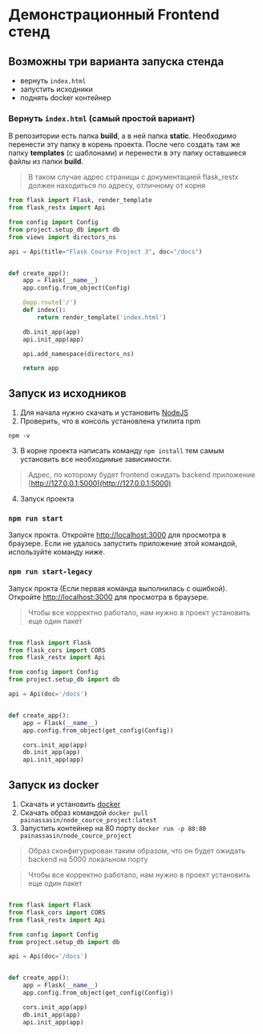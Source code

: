 # Демонстрационный Frontend стенд

## Возможны три варианта запуска стенда
- вернуть `index.html`
- запустить исходники
- поднять docker контейнер

### Вернуть `index.html` (самый простой вариант)

В репозитории есть папка **build**, а в ней папка **static**.
Необходимо перенести эту папку в корень проекта.
После чего создать там же папку **templates** (с шаблонами) и перенести в эту папку
оставшиеся файлы из папки **build**.

> В таком случае адрес страницы с документацией flask_restx должен
> находиться по адресу, отличному от корня

```python
from flask import Flask, render_template
from flask_restx import Api

from config import Config
from project.setup_db import db
from views import directors_ns

api = Api(title="Flask Course Project 3", doc="/docs")


def create_app():
    app = Flask(__name__)
    app.config.from_object(Config)

    @app.route('/')
    def index():
        return render_template('index.html')

    db.init_app(app)
    api.init_app(app)

    api.add_namespace(directors_ns)

    return app
```


## Запуск из исходников

1. Для начала нужно скачать и установить [NodeJS](https://nodejs.org/en/download/)
2. Проверить, что в консоль установлена утилита npm

```shell
npm -v
```

3. В корне проекта написать команду `npm install` тем самым установить все необходимые зависимости.

>  Адрес, по которому будет frontend ожидать backend
> приложение [http://127.0.0.1:5000](http://127.0.0.1:5000)

4. Запуск проекта

### `npm run start`

Запуск прокта. Откройте [http://localhost:3000](http://localhost:3000) для просмотра в браузере.
Если не удалось запустить приложение этой командой, используйте команду ниже.

### ```npm run start-legacy```

Запуск прокта (Если первая команда выполнилась с ошибкой). Откройте [http://localhost:3000](http://localhost:3000) для просмотра в браузере.

> Чтобы все корректно работало, нам нужно в проект установить еще один пакет

```python

from flask import Flask
from flask_cors import CORS
from flask_restx import Api

from config import Config
from project.setup_db import db

api = Api(doc='/docs')


def create_app():
    app = Flask(__name__)
    app.config.from_object(get_config(Config))

    cors.init_app(app)
    db.init_app(app)
    api.init_app(app)
```

## Запуск из docker

1. Скачать и установить [docker](https://docs.docker.com/engine/install/)
2. Скачать образ командой `docker pull painassasin/node_cource_project:latest`
3. Запустить контейнер на 80 порту `docker run -p 80:80 painassasin/node_cource_project`

>Образ сконфигурирован таким образом, что он будет ожидать
> backend на 5000 локальном порту

>Чтобы все корректно работало, нам нужно в проект установить еще один пакет

```python

from flask import Flask
from flask_cors import CORS
from flask_restx import Api

from config import Config
from project.setup_db import db

api = Api(doc='/docs')


def create_app():
    app = Flask(__name__)
    app.config.from_object(get_config(Config))

    cors.init_app(app)
    db.init_app(app)
    api.init_app(app)
```

